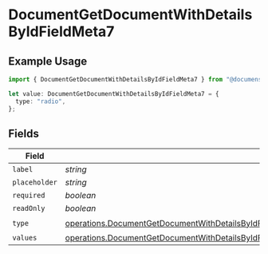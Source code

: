 # DocumentGetDocumentWithDetailsByIdFieldMeta7

## Example Usage

```typescript
import { DocumentGetDocumentWithDetailsByIdFieldMeta7 } from "@documenso/sdk-typescript/models/operations";

let value: DocumentGetDocumentWithDetailsByIdFieldMeta7 = {
  type: "radio",
};
```

## Fields

| Field                                                                                                                                                                                                                                  | Type                                                                                                                                                                                                                                   | Required                                                                                                                                                                                                                               | Description                                                                                                                                                                                                                            |
| -------------------------------------------------------------------------------------------------------------------------------------------------------------------------------------------------------------------------------------- | -------------------------------------------------------------------------------------------------------------------------------------------------------------------------------------------------------------------------------------- | -------------------------------------------------------------------------------------------------------------------------------------------------------------------------------------------------------------------------------------- | -------------------------------------------------------------------------------------------------------------------------------------------------------------------------------------------------------------------------------------- |
| `label`                                                                                                                                                                                                                                | *string*                                                                                                                                                                                                                               | :heavy_minus_sign:                                                                                                                                                                                                                     | N/A                                                                                                                                                                                                                                    |
| `placeholder`                                                                                                                                                                                                                          | *string*                                                                                                                                                                                                                               | :heavy_minus_sign:                                                                                                                                                                                                                     | N/A                                                                                                                                                                                                                                    |
| `required`                                                                                                                                                                                                                             | *boolean*                                                                                                                                                                                                                              | :heavy_minus_sign:                                                                                                                                                                                                                     | N/A                                                                                                                                                                                                                                    |
| `readOnly`                                                                                                                                                                                                                             | *boolean*                                                                                                                                                                                                                              | :heavy_minus_sign:                                                                                                                                                                                                                     | N/A                                                                                                                                                                                                                                    |
| `type`                                                                                                                                                                                                                                 | [operations.DocumentGetDocumentWithDetailsByIdFieldMetaDocumentsResponse200ApplicationJSONResponseBodyType](../../models/operations/documentgetdocumentwithdetailsbyidfieldmetadocumentsresponse200applicationjsonresponsebodytype.md) | :heavy_check_mark:                                                                                                                                                                                                                     | N/A                                                                                                                                                                                                                                    |
| `values`                                                                                                                                                                                                                               | [operations.DocumentGetDocumentWithDetailsByIdFieldMetaDocumentsValues](../../models/operations/documentgetdocumentwithdetailsbyidfieldmetadocumentsvalues.md)[]                                                                       | :heavy_minus_sign:                                                                                                                                                                                                                     | N/A                                                                                                                                                                                                                                    |